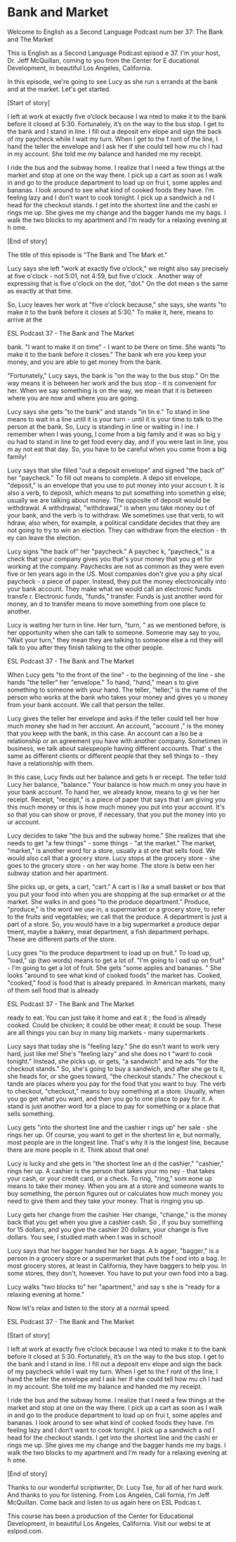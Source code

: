 # Bank and Market

Welcome to English as a Second Language Podcast num ber 37: The Bank and The Market

This is English as a Second Language Podcast episod e 37. I'm your host, Dr. Jeff McQuillan, coming to you from the Center for E ducational Development, in beautiful Los Angeles, California.

In this episode, we're going to see Lucy as she run s errands at the bank and at the market. Let's get started.

[Start of story]

I left at work at exactly five o’clock because I wa nted to make it to the bank before it closed at 5:30.  Fortunately, it’s on the  way to the bus stop.  I get to the bank and I stand in line.  I fill out a deposit env elope and sign the back of my paycheck while I wait my turn.  When I get to the f ront of the line, I hand the teller the envelope and I ask her if she could tell how mu ch I had in my account.  She told me my balance and handed me my receipt.

I ride the bus and the subway home.  I realize that  I need a few things at the market and stop at one on the way there.  I pick up  a cart as soon as I walk in and go to the produce department to load up on frui t, some apples and bananas. I look around to see what kind of cooked foods they  have.  I’m feeling lazy and I don’t want to cook tonight.  I pick up a sandwich a nd I head for the checkout stands.  I get into the shortest line and the cashi er rings me up.  She gives me my change and the bagger hands me my bags.  I walk the two blocks to my apartment and I’m ready for a relaxing evening at h ome.

[End of story]

The title of this episode is "The Bank and The Mark et."

Lucy says she left "work at exactly five o’clock," we might also say precisely at five o'clock - not 5:01, not 4:59, but five o'clock .  Another way of expressing that is five o'clock on the dot, "dot."  On the dot mean s the same as exactly at that time.

So, Lucy leaves her work at "five o'clock because,"  she says, she wants "to make it to the bank before it closes at 5:30."  To make it, here, means to arrive at the

ESL Podcast 37 - The Bank and The Market

bank.  "I want to make it on time" - I want to be there on time.  She wants "to make it to the bank before it closes."  The bank wh ere you keep your money, and you are able to get money from the bank.

"Fortunately," Lucy says, the bank is "on the way to the bus stop."  On the way means it is between her work and the bus stop - it is convenient for her.  When we say something is on the way, we mean that it is between where you are now and where you are going.

Lucy says she gets "to the bank" and stands "in lin e."  To stand in line means to wait in a line until it is your turn - until it is your time to talk to the person at the bank.  So, Lucy is standing in line or waiting in l ine.  I remember when I was young, I come from a big family and it was so big y ou had to stand in line to get food every day, and if you were last in line, you m ay not eat that day.  So, you have to be careful when you come from a big family!

Lucy says that she filled "out a deposit envelope" and signed "the back of" her "paycheck."  To fill out means to complete.  A depo sit envelope, "deposit," is an envelope that you use to put money into your accoun t.  It is also a verb, to deposit, which means to put something into somethin g else; usually we are talking about money.  The opposite of deposit would  be withdrawal.  A withdrawal, "withdrawal," is when you take money ou t of your bank, and the verb is to withdraw.  We sometimes use that verb, to wit hdraw, also when, for example, a political candidate decides that they are not going to try to win an election.  They can withdraw from the election - th ey can leave the election.

Lucy signs "the back of" her "paycheck."  A paychec k, "paycheck," is a check that your company gives you that's your money that you g et for working at the company.  Paychecks are not as common as they were even five or ten years ago in the US.  Most companies don't give you a phy sical paycheck - a piece of paper.  Instead, they put the money electronically into your bank account.  They make what we would call an electronic funds transfe r.  Electronic funds, "funds," transfer.  Funds is just another word for money, an d to transfer means to move something from one place to another.

Lucy is waiting her turn in line.  Her turn, "turn, " as we mentioned before, is her opportunity when she can talk to someone.  Someone may say to you, "Wait your turn," they mean they are talking to someone else a nd they will talk to you after they finish talking to the other people.

ESL Podcast 37 - The Bank and The Market

When Lucy gets "to the front of the line" - to the beginning of the line - she hands "the teller" her "envelope."  To hand, "hand," mean s to give something to someone with your hand.  The teller, "teller," is the name of the person who works at the bank who takes your money and gives yo u money from your bank account.  We call that person the teller.

Lucy gives the teller her envelope and asks if the teller could tell her how much money she had in her account.  An account, "account ," is the money that you keep with the bank, in this case.  An account can a lso be a relationship or an agreement you have with another company.  Sometimes  in business, we talk about salespeople having different accounts.  That' s the same as different clients or different people that they sell things to - they  have a relationship with them.

In this case, Lucy finds out her balance and gets h er receipt.  The teller told Lucy her balance, "balance."  Your balance is how much m oney you have in your bank account.  To hand her, we already know, means to gi ve her her receipt.  Receipt, "receipt," is a piece of paper that says that I am giving you this much money or this is how much money you put into your account.  It's so that you can show or prove, if necessary, that you put the money into yo ur account.

Lucy decides to take "the bus and the subway home."   She realizes that she needs to get "a few things" - some things - "at the  market."  The market, "market," is another word for a store, usually a st ore that sells food.  We would also call that a grocery store.  Lucy stops at the grocery store - she goes to the grocery store - on her way home.  The store is betw een her subway station and her apartment.

She picks up, or gets, a cart, "cart."  A cart is l ike a small basket or box that you put your food into when you are shopping at the sup ermarket or at the market. She walks in and goes "to the produce department."  Produce, "produce," is the word we use in, a supermarket or a grocery store, to refer to the fruits and vegetables; we call that the produce.  A department  is just a part of a store.  So, you would have in a big supermarket a produce depar tment, maybe a bakery, meat department, a fish department perhaps.  These are different parts of the store.

Lucy goes "to the produce department to load up on fruit."  To load up, "load," up (two words) means to get a lot of.  "I'm going to l oad up on fruit" - I'm going to get a lot of fruit.  She gets "some apples and bananas. "  She looks "around to see what kind of cooked foods" the market has.  Cooked,  "cooked," food is food that is already prepared.  In American markets, many of them sell food that is already

ESL Podcast 37 - The Bank and The Market

ready to eat.  You can just take it home and eat it ; the food is already cooked. Could be chicken; it could be other meat; it could be soup.  These are all things you can buy in many big markets - many supermarkets .

Lucy says that today she is "feeling lazy."  She do esn't want to work very hard, just like me!  She's "feeling lazy" and she does no t "want to cook tonight." Instead, she picks up, or gets, "a sandwich" and he ads "for the checkout stands." So, she's going to buy a sandwich, and after she ge ts it, she heads for, or she goes toward, "the checkout stands."  The checkout s tands are places where you pay for the food that you want to buy.  The verb to  checkout, "checkout," means to buy something at a store.  Usually, when you go get what you want, and then you go to one place to pay for it.  A stand is just  another word for a place to pay for something or a place that sells something.

Lucy gets "into the shortest line and the cashier r ings up" her sale - she rings her up.  Of course, you want to get in the shortest lin e, but normally, most people are in the longest line.  That's why it is the longest line, because there are more people in it.  Think about that one!

Lucy is lucky and she gets in "the shortest line an d the cashier," "cashier," rings her up.  A cashier is the person that takes your mo ney - that takes your cash, or your credit card, or a check.  To ring, "ring," som eone up means to take their money.  When you are at a store and someone wants to buy something, the person figures out or calculates how much money you  need to give them and they take your money.  That is ringing you up.

Lucy gets her change from the cashier.  Her change,  "change," is the money back that you get when you give a cashier cash.  So , if you buy something for 15 dollars, and you give the cashier 20 dollars, your change is five dollars.  You see, I studied math when I was in school!

Lucy says that her bagger handed her her bags.  A b agger, "bagger," is a person in a grocery store or a supermarket that puts the f ood into a bag.  In most grocery stores, at least in California, they have baggers to help you.  In some stores, they don't, however.  You have to put your own food into  a bag.

Lucy walks "two blocks to" her "apartment," and say s she is "ready for a relaxing evening at home."

Now let's relax and listen to the story at a normal  speed.

ESL Podcast 37 - The Bank and The Market

 [Start of story]

I left at work at exactly five o’clock because I wa nted to make it to the bank before it closed at 5:30.  Fortunately, it’s on the  way to the bus stop.  I get to the bank and I stand in line.  I fill out a deposit env elope and sign the back of my paycheck while I wait my turn.  When I get to the f ront of the line, I hand the teller the envelope and I ask her if she could tell how mu ch I had in my account.  She told me my balance and handed me my receipt.

I ride the bus and the subway home.  I realize that  I need a few things at the market and stop at one on the way there.  I pick up  a cart as soon as I walk in and go to the produce department to load up on frui t, some apples and bananas. I look around to see what kind of cooked foods they  have.  I’m feeling lazy and I don’t want to cook tonight.  I pick up a sandwich a nd I head for the checkout stands.  I get into the shortest line and the cashi er rings me up.  She gives me my change and the bagger hands me my bags.  I walk the two blocks to my apartment and I’m ready for a relaxing evening at h ome.

[End of story]

Thanks to our wonderful scriptwriter, Dr. Lucy Tse,  for all of her hard work. And thanks to you for listening. From Los Angeles, Cali fornia, I’m Jeff McQuillan. Come back and listen to us again here on ESL Podcas t.

This course has been a production of the Center for  Educational Development, in beautiful Los Angeles, California.  Visit our websi te at eslpod.com.



